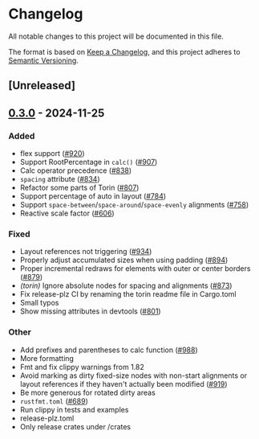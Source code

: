 # Changelog

All notable changes to this project will be documented in this file.

The format is based on [Keep a Changelog](https://keepachangelog.com/en/1.0.0/),
and this project adheres to [Semantic Versioning](https://semver.org/spec/v2.0.0.html).

## [Unreleased]

## [0.3.0](https://github.com/zuiyu1998/freya/compare/torin-v0.2.0...torin-v0.3.0) - 2024-11-25

### Added

- flex support ([#920](https://github.com/zuiyu1998/freya/pull/920))
- Support RootPercentage in `calc()` ([#907](https://github.com/zuiyu1998/freya/pull/907))
- Calc operator precedence ([#838](https://github.com/zuiyu1998/freya/pull/838))
- `spacing` attribute ([#834](https://github.com/zuiyu1998/freya/pull/834))
- Refactor some parts of Torin ([#807](https://github.com/zuiyu1998/freya/pull/807))
- Support percentage of auto in layout ([#784](https://github.com/zuiyu1998/freya/pull/784))
- Support `space-between`/`space-around`/`space-evenly` alignments ([#758](https://github.com/zuiyu1998/freya/pull/758))
- Reactive scale factor ([#606](https://github.com/zuiyu1998/freya/pull/606))

### Fixed

- Layout references not triggering ([#934](https://github.com/zuiyu1998/freya/pull/934))
- Properly adjust accumulated sizes when using padding ([#894](https://github.com/zuiyu1998/freya/pull/894))
- Proper incremental redraws for elements with outer or center borders ([#879](https://github.com/zuiyu1998/freya/pull/879))
- *(torin)* Ignore absolute nodes for spacing and alignments ([#873](https://github.com/zuiyu1998/freya/pull/873))
- Fix release-plz CI by renaming the torin readme file in Cargo.toml
- Small typos
- Show missing attributes in devtools ([#801](https://github.com/zuiyu1998/freya/pull/801))

### Other

- Add prefixes and parentheses to calc function ([#988](https://github.com/zuiyu1998/freya/pull/988))
- More formatting
- Fmt and fix clippy warnings from 1.82
- Avoid marking as dirty fixed-size nodes with non-start alignments or layout references if they haven't actually been modified ([#919](https://github.com/zuiyu1998/freya/pull/919))
- Be more generous for rotated dirty areas
- `rustfmt.toml` ([#689](https://github.com/zuiyu1998/freya/pull/689))
- Run clippy in tests and examples
- release-plz.toml
- Only release crates under /crates
